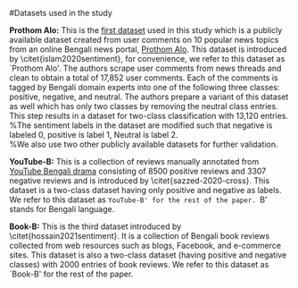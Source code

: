 #Datasets used in the study

**Prothom Alo:** This is the [first dataset](https://github.com/KhondokerIslam/Bengali\_Sentiment) used in this study which is a publicly available dataset created from user comments on 10 popular news topics from an online Bengali news portal, [Prothom Alo](https://www.prothomalo.com/). This dataset is introduced by \citet{islam2020sentiment}, for convenience, we refer to this dataset as `Prothom Alo'. The authors scrape user comments from news threads and clean to obtain a total of 17,852 user comments. Each of the comments is tagged by Bengali domain experts into one of the following three classes: positive, negative, and neutral. The authors prepare a variant of this dataset as well which has only two classes by removing the neutral class entries. This step results in a dataset for two-class classification with 13,120 entries. 
%The sentiment labels in the dataset are modified such that negative is labeled 0, positive is label 1, Neutral is label 2.  
%We also use two other publicly available datasets for further validation. 

**YouTube-B:** This is a collection of reviews manually annotated from [YouTube Bengali drama](https://data.mendeley.com/datasets/p6zc7krs37/4) consisting of 8500 positive reviews and 3307 negative reviews and is introduced by \citet{sazzed-2020-cross}. This dataset is a two-class dataset having only positive and negative as labels. We refer to this dataset as `YouTube-B' for the rest of the paper. `B' stands for Bengali language.

**Book-B:** This is the third dataset introduced by \citet{hossain2021sentiment}. It is a collection of Bengali book reviews collected from web resources such as blogs, Facebook, and e-commerce sites. This dataset is also a two-class dataset (having positive and negative classes) with 2000 entries of book reviews. We refer to this dataset as `Book-B' for the rest of the paper.

